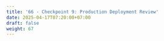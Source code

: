 ```yaml
---
title: '66 - Checkpoint 9: Production Deployment Review'
date: 2025-04-17T07:20:00+07:00
draft: false
weight: 67
---
```

